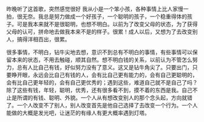 昨晚听了这首歌，突然感觉很好
		我从小是一个笨小孩，各种事情上比人家慢一拍，很无奈。我总是努力做成一个好孩子，一个聪明的孩子，一个稳重得体的孩子。可是我本来就不是很聪明，也想不明白。以前为了改变父母的状态，为了获得父母的认可，拼命地去做我本来不是的样子。很累！成人以后，又想为了去改变别人，搞得洋相百出，很累。

​		很多事情，不明白，钻牛尖地去想，意识不到总有不明白的事情，有些事情可以保留本来的状态，不用去触碰，顺其自然。
​		想不明白钱的关系，以前认为不管怎么努力，总有人比自己有钱，好似努力没有了意义。这又是钻牛角尖了。只要出门，只要睁开眼，永远会比自己有钱的人，会有比自己更有能力的，会有自己更聪明的，会有比自己更年轻的，会有自己更优秀的；遇到这些，难道自己就不是自己了吗？除了这些有钱，年轻，聪明，优秀，还有很多看不到，摸不着的东西是我。自己不止是所谓的有钱、聪明、外貌。
​		一个人从有想改变别人的那个念头起，方向就错了。一个人改变不了别人，别人改变首先是他自己选择了去改变一个行为。一个人能做的大概是发光吧，让迷茫的有缘人有更大概率遇到灯塔。